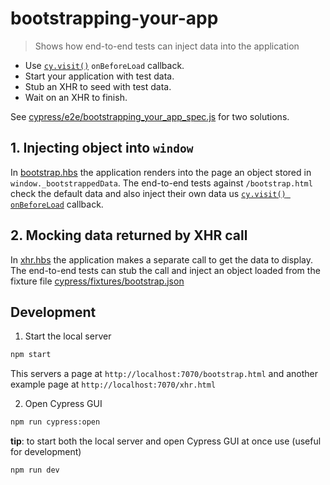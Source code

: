# bootstrapping-your-app
> Shows how end-to-end tests can inject data into the application

- Use [`cy.visit()`](https://on.cypress.io/visit) `onBeforeLoad` callback.
- Start your application with test data.
- Stub an XHR to seed with test data.
- Wait on an XHR to finish.

See [cypress/e2e/bootstrapping_your_app_spec.js](cypress/e2e/bootstrapping_your_app_spec.js) for two solutions.

## 1. Injecting object into `window`

In [bootstrap.hbs](bootstrap.hbs) the application renders into the page an object stored in `window._bootstrappedData`. The end-to-end tests against `/bootstrap.html` check the default data and also inject their own data us [`cy.visit() onBeforeLoad`](https://on.cypress.io/visit) callback.

## 2. Mocking data returned by XHR call

In [xhr.hbs](xhr.hbs) the application makes a separate call to get the data to display. The end-to-end tests can stub the call and inject an object loaded from the fixture file [cypress/fixtures/bootstrap.json](cypress/fixtures/bootstrap.json)

## Development

1. Start the local server

```bash
npm start
```

This servers a page at `http://localhost:7070/bootstrap.html` and another example page at `http://localhost:7070/xhr.html`

2. Open Cypress GUI

```bash
npm run cypress:open
```

**tip**: to start both the local server and open Cypress GUI at once use (useful for development)

```bash
npm run dev
```
